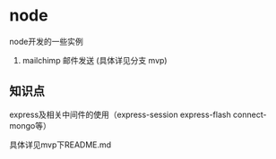 # node
node开发的一些实例
1. mailchimp 邮件发送 (具体详见分支 mvp)
## 知识点
express及相关中间件的使用（express-session express-flash connect-mongo等）

具体详见mvp下README.md
